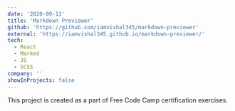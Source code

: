 ```yaml
---
date: '2020-09-13'
title: 'Markdown Previewer'
github: 'https://github.com/iamvishal345/markdown-previewer'
external: 'https://iamvishal345.github.io/markdown-previewer/'
tech:
  - React
  - Marked
  - JS
  - SCSS
company: ''
showInProjects: false
---
```


This project is created as a part of Free Code Camp certification exercises.
